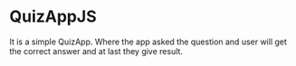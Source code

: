 # QuizAppJS
It is a simple QuizApp. Where the app asked the question and user will get the correct answer and at last they give result.
